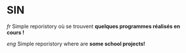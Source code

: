# SIN
*fr*
Simple reporistory où se trouvent **quelques programmes réalisés en cours !**

*eng*
Simple reporistory where are **some school projects!**
